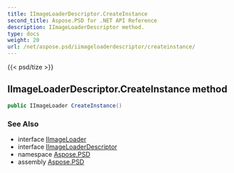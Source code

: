 ```yaml
---
title: IImageLoaderDescriptor.CreateInstance
second_title: Aspose.PSD for .NET API Reference
description: IImageLoaderDescriptor method. 
type: docs
weight: 20
url: /net/aspose.psd/iimageloaderdescriptor/createinstance/
---
```

{{< psd/tize >}}
## IImageLoaderDescriptor.CreateInstance method

```csharp
public IImageLoader CreateInstance()
```

### See Also

* interface [IImageLoader](../../iimageloader/)
* interface [IImageLoaderDescriptor](../)
* namespace [Aspose.PSD](../../iimageloaderdescriptor/)
* assembly [Aspose.PSD](../../../)


